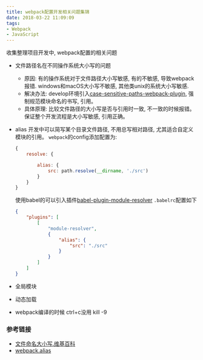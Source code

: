 ```yaml
---
title: webpack配置开发相关问题集锦
date: 2018-03-22 11:09:09
tags:
- Webpack
- JavaScript
---
```



收集整理项目开发中, webpack配置的相关问题

- 文件路径名在不同操作系统大小写的问题
    - 原因: 有的操作系统对于文件路径大小写敏感, 有的不敏感, 导致webpack报错. windows和macOS大小写不敏感, 其他类unix的系统大小写敏感.
    - 解决办法: develop环境引入[case-sensitive-paths-webpack-plugin](https://github.com/Urthen/case-sensitive-paths-webpack-plugin), 强制规范模块命名的书写, 引用。
    - 具体原理: 比较文件路径的大小写是否与引用时一致, 不一致的时候报错。保证整个开发流程是大小写敏感, 引用正确。

- alias
    开发中可以简写某个目录文件路径, 不用总写相对路径, 尤其适合自定义模块的引用。
    `webpack`的config添加配置为:
    ```js
    {
        resolve: {

            alias: {
                src: path.resolve(__dirname, './src')
            }
        }
    }
    ```
    使用babel的可以引入插件[babel-plugin-module-resolver](https://github.com/tleunen/babel-plugin-module-resolver#readme)
    `.babelrc`配置如下
    ```json
    {
        "plugins": [
            [
                "module-resolver",
                {
                    "alias": {
                        "src": "./src"
                    }
                }
            ]
        ]
    }
    ```

- 全局模块


- 动态加载


- webpack编译的时候 ctrl+c没用 kill -9


### 参考链接
- [文件命名大小写.维基百科](https://en.wikipedia.org/wiki/Filename#Letter_case_preservation)
- [webpack.alias](https://webpack.js.org/configuration/resolve/)